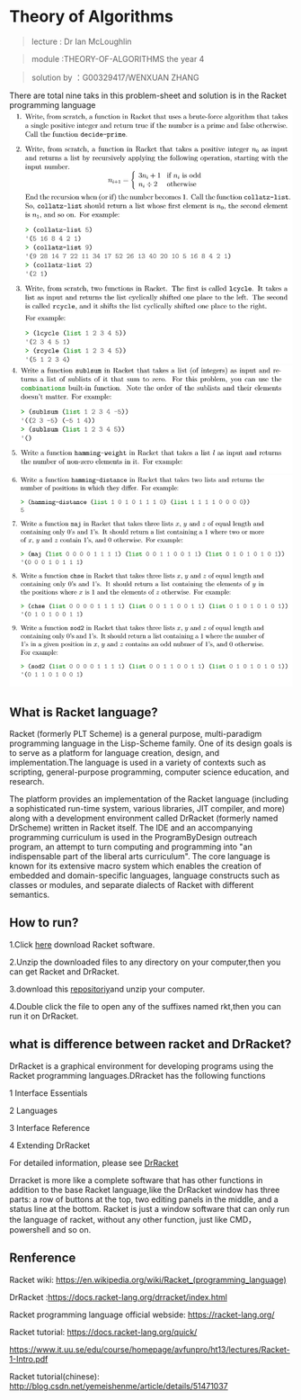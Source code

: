 # Theory of Algorithms
> lecture : Dr Ian McLoughlin 

>module :THEORY-OF-ALGORITHMS the year 4

> solution by ：G00329417/WENXUAN ZHANG

There are total nine taks in this problem-sheet and solution is  in the Racket programming language 
![](https://github.com/neroZWX/Racket-problemsheets/blob/master/1-3.PNG)
![](https://github.com/neroZWX/Racket-problemsheets/blob/master/4-5.PNG)
![](https://github.com/neroZWX/Racket-problemsheets/blob/master/6-9.PNG)

## What is Racket language?
Racket (formerly PLT Scheme) is a general purpose, multi-paradigm programming language in the Lisp-Scheme family. One of its design goals is to serve as a platform for language creation, design, and implementation.The language is used in a variety of contexts such as scripting, general-purpose programming, computer science education, and research.

The platform provides an implementation of the Racket language (including a sophisticated run-time system, various libraries, JIT compiler, and more) along with a development environment called DrRacket (formerly named DrScheme) written in Racket itself. The IDE and an accompanying programming curriculum is used in the ProgramByDesign outreach program, an attempt to turn computing and programming into "an indispensable part of the liberal arts curriculum". The core language is known for its extensive macro system which enables the creation of embedded and domain-specific languages, language constructs such as classes or modules, and separate dialects of Racket with different semantics.
## How to run?
1.Click [here](https://download.racket-lang.org/) download Racket software.

2.Unzip the downloaded files to any directory on your computer,then you can get Racket and DrRacket.

3.download this [repositoriy](https://github.com/neroZWX/Racket-problemsheets)and unzip your computer.

4.Double click the file to open any of the suffixes named rkt,then you can run it  on DrRacket.
## what is difference between racket and DrRacket?
DrRacket is a graphical environment for developing programs using the Racket programming languages.DRracket has the following functions

1 Interface Essentials

2 Languages

3 Interface Reference

4 Extending DrRacket

For detailed information, please see [DrRacket](https://docs.racket-lang.org/drracket/extending-drracket.html)

Drracket is more like a complete software that has other functions in addition to the base Racket language,like the DrRacket window has three parts: a row of buttons at the top, two editing panels in the middle, and a status line at the bottom.
Racket is just a window software that can only run the language of racket, without any other function, just like CMD，powershell and so on.
## Renference
Racket wiki: https://en.wikipedia.org/wiki/Racket_(programming_language)

DrRacket :https://docs.racket-lang.org/drracket/index.html

Racket programming language official webside: https://racket-lang.org/

Racket tutorial: https://docs.racket-lang.org/quick/

https://www.it.uu.se/edu/course/homepage/avfunpro/ht13/lectures/Racket-1-Intro.pdf

Racket tutorial(chinese): http://blog.csdn.net/yemeishenme/article/details/51471037
